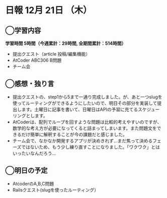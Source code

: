 # 日報  12月 21日 （木）

## ◯学習内容

**学習時間  5時間（今週累計：29時間, 全期間累計：514時間）**

- 提出クエスト（article 投稿/編集機能）
- AtCoder ABC306 B問題
- チーム会

## ◯感想・独り言

- 提出クエストの、step1から5まで一通り完成しました。が、あと一つslugを使ってルーティングができるようにしたいので、明日その部分を実装して提出します。土曜日に記事を書いて、日曜日はAPIの予習に充てるスケジューリングとします。
- AtCoderは、配列でループを回すような問題は比較的考えやすいのですが、数学的な考え方が必要になってくると詰まってしまいます。また問題文をできるだけ簡単に解釈することが今の課題だと感じました。
- チーム会で、なかなか開発するアプリが決めきれず...まだ焦って決めるフェーズではないため、もう少し練り直すことになりました。「ワクワク」とはいったいなんだろう...

## ◯明日の予定

- AtcoderのA,B,C問題
- Railsクエスト(slugを使ったルーティング）
